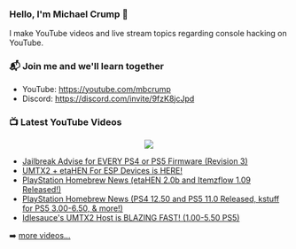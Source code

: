 ### Hello, I'm Michael Crump 👋

I make YouTube videos and live stream topics regarding console hacking on YouTube. 

### 📬 Join me and we'll learn together

- YouTube: https://youtube.com/mbcrump
- Discord: https://discord.com/invite/9fzK8jcJpd

### 📺 Latest YouTube Videos

<div align="center">

[<img src="https://img.shields.io/badge/-Subscribe-red?style=for-the-badge&logo=youtube&logoColor=white"/>](https://www.youtube.com/c/mbcrump?sub_confirmation=1)

</div>

<!-- YOUTUBE:START -->
- [Jailbreak Advise for EVERY PS4 or PS5 Firmware &lpar;Revision 3&rpar;](https://www.youtube.com/watch?v=-MbA81BLfUo)
- [UMTX2 + etaHEN For ESP Devices is HERE!](https://www.youtube.com/watch?v=DybJIrBMcSo)
- [PlayStation Homebrew News &lpar;etaHEN 2.0b and Itemzflow 1.09  Released!&rpar;](https://www.youtube.com/watch?v=FeXqCaHiioo)
- [PlayStation Homebrew News &lpar;PS4 12.50 and PS5 11.0 Released, kstuff for PS5 3.00-6.50, &amp; more!&rpar;](https://www.youtube.com/watch?v=_x_-UFNoDzM)
- [Idlesauce&#39;s UMTX2 Host is BLAZING FAST! &lpar;1.00-5.50 PS5&rpar;](https://www.youtube.com/watch?v=N8SEmZJFNf0)
<!-- YOUTUBE:END -->

➡️ [more videos...](https://youtube.com/mbcrump)

